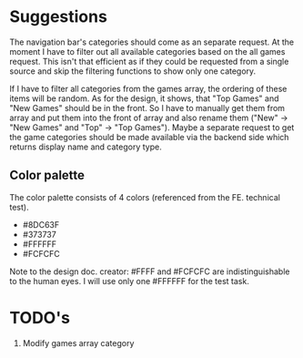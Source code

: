 # Suggestions
The navigation bar's categories should come as an separate request. At the moment I have to filter out all available categories based on the all games request. This isn't that efficient as if they could be requested from a single source and skip the filtering functions to show only one category.

If I have to filter all categories from the games array, the ordering of these items will be random. As for the design, it shows, that "Top Games" and "New Games" should be in the front. So I have to manually get them from array and put them into the front of array and also rename them ("New" -> "New Games" and "Top" -> "Top Games"). Maybe a separate request to get the game categories should be made available via the backend side which returns display name and category type. 

## Color palette
The color palette consists of 4 colors (referenced from the FE. technical test).
* #8DC63F
* #373737
* #FFFFFF
* #FCFCFC

Note to the design doc. creator: 
#FFFF and #FCFCFC are indistinguishable to the human eyes. I will use only one #FFFFFF for the test task.  

# TODO's
1. Modify games array category